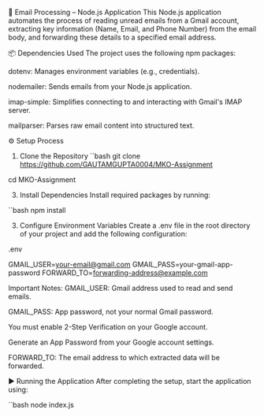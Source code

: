 📧 Email Processing – Node.js Application
This Node.js application automates the process of reading unread emails from a Gmail account, extracting key information (Name, Email, and Phone Number) from the email body, and forwarding these details to a specified email address.

📦 Dependencies Used
The project uses the following npm packages:

dotenv: Manages environment variables (e.g., credentials).

nodemailer: Sends emails from your Node.js application.

imap-simple: Simplifies connecting to and interacting with Gmail's IMAP server.

mailparser: Parses raw email content into structured text.

⚙️ Setup Process
1. Clone the Repository
``bash
git clone <https://github.com/GAUTAMGUPTA0004/MKO-Assignment>

cd MKO-Assignment


3. Install Dependencies
Install required packages by running:

``bash
npm install


3. Configure Environment Variables
Create a .env file in the root directory of your project and add the following configuration:

.env

GMAIL_USER=your-email@gmail.com
GMAIL_PASS=your-gmail-app-password
FORWARD_TO=forwarding-address@example.com


Important Notes:
GMAIL_USER: Gmail address used to read and send emails.

GMAIL_PASS: App password, not your normal Gmail password.

You must enable 2-Step Verification on your Google account.

Generate an App Password from your Google account settings.

FORWARD_TO: The email address to which extracted data will be forwarded.

▶️ Running the Application
After completing the setup, start the application using:

``bash
node index.js
